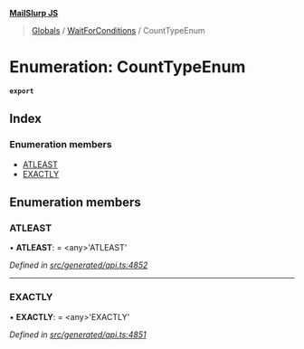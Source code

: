 **[MailSlurp JS](../README.md)**

> [Globals](../README.md) / [WaitForConditions](../modules/waitforconditions.md) / CountTypeEnum

# Enumeration: CountTypeEnum

**`export`** 

## Index

### Enumeration members

* [ATLEAST](waitforconditions.counttypeenum.md#atleast)
* [EXACTLY](waitforconditions.counttypeenum.md#exactly)

## Enumeration members

### ATLEAST

•  **ATLEAST**:  = \<any>'ATLEAST'

*Defined in [src/generated/api.ts:4852](https://github.com/mailslurp/mailslurp-client/blob/85c640b/src/generated/api.ts#L4852)*

___

### EXACTLY

•  **EXACTLY**:  = \<any>'EXACTLY'

*Defined in [src/generated/api.ts:4851](https://github.com/mailslurp/mailslurp-client/blob/85c640b/src/generated/api.ts#L4851)*
